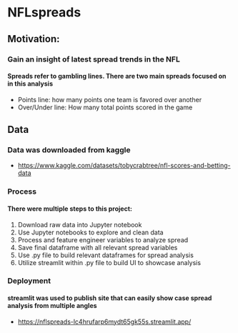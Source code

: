 # NFLspreads

## Motivation:
### Gain an insight of latest spread trends in the NFL
#### Spreads refer to gambling lines. There are two main spreads focused on in this analysis
- Points line: how many points one team is favored over another
- Over/Under line: How many total points scored in the game

## Data
### Data was downloaded from kaggle 
- https://www.kaggle.com/datasets/tobycrabtree/nfl-scores-and-betting-data

### Process
#### There were multiple steps to this project:
1. Download raw data into Jupyter notebook
2. Use Jupyter notebooks to explore and clean data
3. Process and feature engineer variables to analyze spread
4. Save final dataframe with all relevant spread variables
5. Use .py file to build relevant dataframes for spread analysis
6. Utilize streamlit within .py file to build UI to showcase analysis

### Deployment
#### streamlit was used to publish site that can easily show case spread analysis from multiple angles
- https://nflspreads-lc4hrufarp6mydt65gk55s.streamlit.app/
